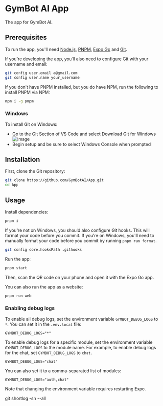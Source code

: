 # GymBot AI App

The app for GymBot AI.

## Prerequisites

To run the app, you'll need [Node.js](https://nodejs.org/en/download/),
[PNPM](https://pnpm.io), [Expo Go](https://apps.apple.com/us/app/expo-go/id982107779)
and [Git](https://git-scm.com).

If you're developing the app, you'll also need to configure Git with your username
and email:

```sh
git config user.email a@gmail.com
git config user.name your_username
```

If you don't have PNPM installed, but you do have NPM, run the following to install
PNPM via NPM:

```sh
npm i -g pnpm
```

### Windows

To install Git on Windows:

- Go to the Git Section of VS Code and select Download Git for Windows
  ![image](https://github.com/GymBotAI/App/assets/94528565/4707d973-ab8a-4ba6-bb21-bd87c6b8690f)
- Begin setup and be sure to select Windows Console when prompted

## Installation

First, clone the Git repository:

```sh
git clone https://github.com/GymBotAI/App.git
cd App
```

## Usage

Install dependencies:

```sh
pnpm i
```

If you're not on Windows, you should also configure Git hooks. This will
format your code before you commit. If you're on Windows, you'll need to
manually format your code before you commit by running `pnpm run format`.

```sh
git config core.hooksPath .githooks
```

Run the app:

```sh
pnpm start
```

Then, scan the QR code on your phone and open it with the Expo Go app.

You can also run the app as a website:

```sh
pnpm run web
```

### Enabling debug logs

To enable all debug logs, set the environment variable `GYMBOT_DEBUG_LOGS` to `*`.
You can set it in the `.env.local` file:

```shell
GYMBOT_DEBUG_LOGS="*"
```

To enable debug logs for a specific module, set the environment variable
`GYMBOT_DEBUG_LOGS` to the module name. For example, to enable debug logs for
the chat, set `GYMBOT_DEBUG_LOGS` to `chat`.

```shell
GYMBOT_DEBUG_LOGS="chat"
```

You can also set it to a comma-separated list of modules:

```shell
GYMBOT_DEBUG_LOGS="auth,chat"
```

Note that changing the environment variable requires restarting Expo.

git shortlog -sn --all
